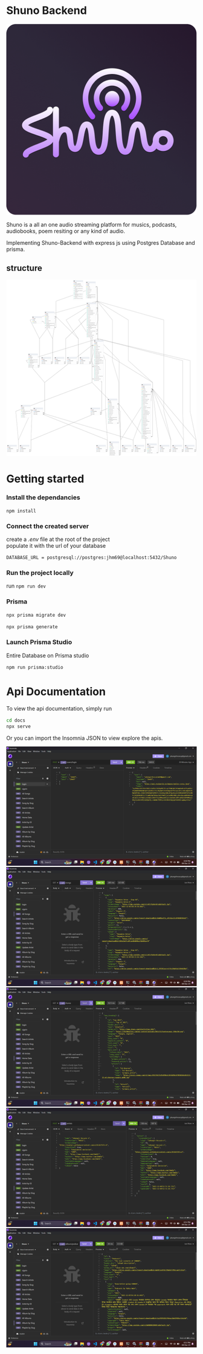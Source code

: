 # Shuno Backend
![Login](/docs/screenshots/logo.png)


Shuno is a all an one audio streaming platform for musics, podcasts, audiobooks, poem resiting or any kind of audio.

Implementing Shuno-Backend with express js using Postgres Database and prisma.


## structure

<!-- A image from public/images folder  -->

![Shuno-Backend](./public/images/erd.png)


# Getting started

### Install the dependancies

```
npm install
```

 
### Connect the created server
create a _.env_ file at the root of the project  
populate it with the url of your database

```
DATABASE_URL = postgresql://postgres:jhm69@localhost:5432/Shuno
```


### Run the project locally

run `npm run dev`

### Prisma
```bash
npx prisma migrate dev
```

```bash
npx prisma generate
```

### Launch Prisma Studio
Entire Database on Prisma studio
```bash
npm run prisma:studio
```

# Api Documentation
To view the api documentation, simply run
```bash
cd docs
npx serve
```
Or you can import the Insomnia JSON to view explore the apis.
 
![](/docs/screenshots/1.png)
![](/docs/screenshots/2.png)
![](/docs/screenshots/3.png)
![](/docs/screenshots/4.png)
![](/docs/screenshots/5.png)

 









